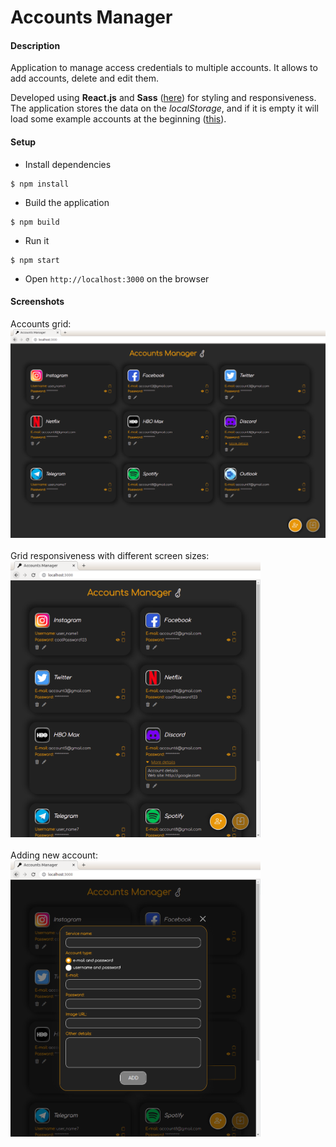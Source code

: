 # Accounts Manager

#### Description

Application to manage access credentials to multiple accounts.
It allows to add accounts, delete and edit them.

Developed using **React.js** and **Sass** ([here](src/App.scss)) for styling and responsiveness.
The application stores the data on the *localStorage*, and if it is empty it will load some example accounts at the beginning ([this](src/utils/accounts.js)).

#### Setup

* Install dependencies
```
$ npm install
```
* Build the application
```
$ npm build
```
* Run it
```
$ npm start
```
* Open `http://localhost:3000` on the browser

#### Screenshots

Accounts grid:
<br>
<img src="others/screenshot-1.png" width="600"/>
<br>
<br>
Grid responsiveness with different screen sizes:
<br>
<img src="others/screenshot-2.png" width="400"/>
<br>
<br>
Adding new account:
<br>
<img src="others/screenshot-3.png" width="400"/>
